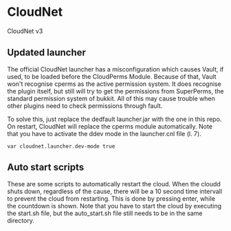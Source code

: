 # CloudNet
CloudNet v3


## Updated launcher
The official CloudNet launcher has a misconfiguration which causes Vault, if used, to be loaded before the CloudPerms Module. Because of that, Vault won't recognise cperms as the active permission system. It does recognise the plugin itself, but still will try to get the permissions from SuperPerms, the standard permission system of bukkit. All of this may cause trouble when other plugins need to check permissions through fault.

To solve this, just replace the dedfault launcher.jar with the one in this repo. On restart, CloudNet will replace the cperms module automatically. Note that you have to activate the ddev mode in the launcher.cnl file (l. 7).

```var cloudnet.launcher.dev-mode true```


## Auto start scripts
These are some scripts to automatically restart the cloud. When the cloudd shuts down, regardless of the cause, there will be a 10 second time intervall to prevent the cloud from restarting. This is done by pressing enter, while the countdown is shown. Note that you have to start the cloud by executing the start.sh file, but the auto_start.sh file still needs to be in the same directory.
